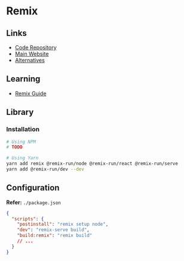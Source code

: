 # Remix

<!--
https://enterprise.saasrock.com

https://github.com/manawiki/core
https://github.com/yyong008/remix-antd-admin
https://github.com/darenmalfait/daren.be
https://metronome.sh
-->

## Links

- [Code Repository](https://github.com/remix-run/remix)
- [Main Website](https://remix.run/)
- [Alternatives](/alternatives.md#react-framework)

## Learning

- [Remix Guide](https://remix.guide)

## Library

### Installation

```sh
# Using NPM
# TODO

# Using Yarn
yarn add remix @remix-run/node @remix-run/react @remix-run/serve
yarn add @remix-run/dev --dev
```

## Configuration

**Refer:** `./package.json`

```json
{
  "scripts": {
    "postinstall": "remix setup node",
    "dev": "remix-serve build",
    "build:remix": "remix build"
    // ...
  }
}
```
